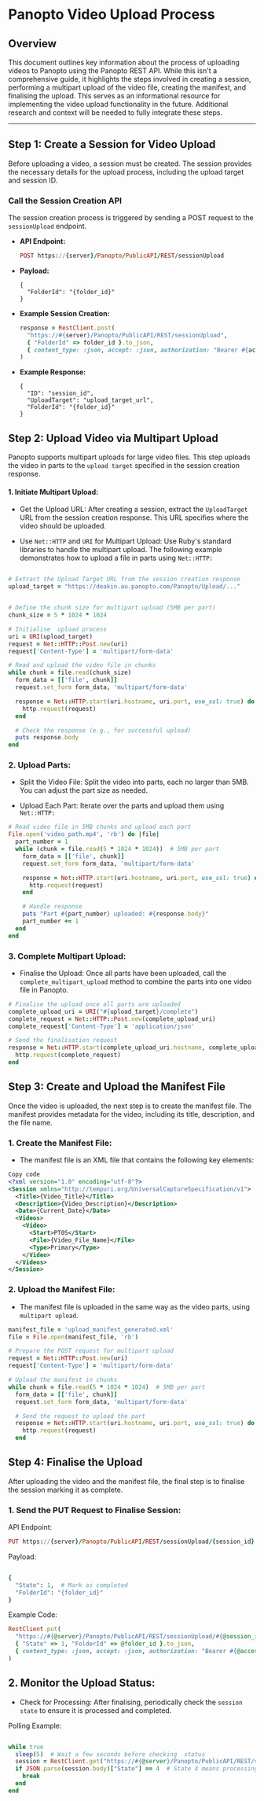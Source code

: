 # Panopto Video Upload Process

## Overview
This document outlines key information about the process of uploading videos to Panopto using the Panopto REST API. While this isn't a comprehensive guide, it highlights the steps involved in creating a session, performing a multipart upload of the video file, creating the manifest, and finalising the upload. This serves as an informational resource for implementing the video upload functionality in the future. Additional research and context will be needed to fully integrate these steps.

---

## Step 1: Create a Session for Video Upload

Before uploading a video, a session must be created. The session provides the necessary details for the upload process, including the upload target and session ID.

###  Call the Session Creation API
The session creation process is triggered by sending a POST request to the `sessionUpload` endpoint.

- **API Endpoint:**
  ```ruby
  POST https://{server}/Panopto/PublicAPI/REST/sessionUpload
  ```
- **Payload:**
  ```http
  {
    "FolderId": "{folder_id}"
  }

  ```
- **Example Session Creation:**
  ```ruby
  response = RestClient.post(
    "https://#{server}/Panopto/PublicAPI/REST/sessionUpload",
    { "FolderId" => folder_id }.to_json,
    { content_type: :json, accept: :json, authorization: "Bearer #{access_token}" }
  )
  ```

- **Example Response:**
  ```http
  {
    "ID": "session_id",
    "UploadTarget": "upload_target_url",
    "FolderId": "{folder_id}"
  }
  ```
## Step 2: Upload Video via Multipart Upload
Panopto supports multipart uploads for large video files. This step uploads the video in parts to the ```upload target``` specified in the session creation response.

#### 1. Initiate Multipart Upload:
- Get the Upload URL: After creating a session, extract the ```UploadTarget``` URL from the session creation response. This URL specifies where the video should be uploaded.

- Use `Net::HTTP` and `URI` for Multipart Upload: Use Ruby's standard libraries to handle the multipart upload. The following example demonstrates how to upload a file in parts using `Net::HTTP:`

```ruby

# Extract the Upload Target URL from the session creation response
upload_target = "https://deakin.au.panopto.com/Panopto/Upload/..."


# Define the chunk size for multipart upload (5MB per part)
chunk_size = 5 * 1024 * 1024

# Initialise  upload process 
uri = URI(upload_target)
request = Net::HTTP::Post.new(uri)
request['Content-Type'] = 'multipart/form-data'

# Read and upload the video file in chunks
while chunk = file.read(chunk_size)
  form_data = [['file', chunk]]
  request.set_form form_data, 'multipart/form-data'

  response = Net::HTTP.start(uri.hostname, uri.port, use_ssl: true) do |http|
    http.request(request)
  end

  # Check the response (e.g., for successful upload)
  puts response.body
end
```
### 2. Upload Parts:
- Split the Video File: Split the video into parts, each no larger than 5MB. You can adjust the part size as needed.

- Upload Each Part: Iterate over the parts and upload them using `Net::HTTP:`

```ruby
# Read video file in 5MB chunks and upload each part
File.open('video_path.mp4', 'rb') do |file|
  part_number = 1
  while (chunk = file.read(5 * 1024 * 1024))  # 5MB per part
    form_data = [['file', chunk]]
    request.set_form form_data, 'multipart/form-data'

    response = Net::HTTP.start(uri.hostname, uri.port, use_ssl: true) do |http|
      http.request(request)
    end

    # Handle response
    puts "Part #{part_number} uploaded: #{response.body}"
    part_number += 1
  end
end
```
### 3. Complete Multipart Upload:
- Finalise the Upload: Once all parts have been uploaded, call the ``complete_multipart_upload`` method to combine the parts into one video file in Panopto.

```ruby
# Finalise the upload once all parts are uploaded
complete_upload_uri = URI("#{upload_target}/complete")
complete_request = Net::HTTP::Post.new(complete_upload_uri)
complete_request['Content-Type'] = 'application/json'

# Send the finalisation request
response = Net::HTTP.start(complete_upload_uri.hostname, complete_upload_uri.port, use_ssl: true) do |http|
  http.request(complete_request)
end
```
## Step 3: Create and Upload the Manifest File
Once the video is uploaded, the next step is to create the manifest file. The manifest provides metadata for the video, including its title, description, and the file name.

### 1. Create the Manifest File:
- The manifest file is an XML file that contains the following key elements:

```xml
Copy code
<?xml version="1.0" encoding="utf-8"?>
<Session xmlns="http://tempuri.org/UniversalCaptureSpecification/v1">
  <Title>{Video_Title}</Title>
  <Description>{Video_Description}</Description>
  <Date>{Current_Date}</Date>
  <Videos>
    <Video>
      <Start>PT0S</Start>
      <File>{Video_File_Name}</File>
      <Type>Primary</Type>
    </Video>
  </Videos>
</Session>
```
### 2. Upload the Manifest File:
- The manifest file is uploaded in the same way as the video parts, using `multipart upload`.

```ruby
manifest_file = 'upload_manifest_generated.xml'
file = File.open(manifest_file, 'rb')

# Prepare the POST request for multipart upload
request = Net::HTTP::Post.new(uri)
request['Content-Type'] = 'multipart/form-data'

# Upload the manifest in chunks
while chunk = file.read(5 * 1024 * 1024)  # 5MB per part
  form_data = [['file', chunk]]
  request.set_form form_data, 'multipart/form-data'

  # Send the request to upload the part
  response = Net::HTTP.start(uri.hostname, uri.port, use_ssl: true) do |http|
    http.request(request)
  end
```
## Step 4: Finalise the Upload
After uploading the video and the manifest file, the final step is to finalise the session marking it as complete.

### 1. Send the PUT Request to Finalise Session:
API Endpoint:

```ruby
PUT https://{server}/Panopto/PublicAPI/REST/sessionUpload/{session_id}
```
Payload:

```ruby

{
  "State": 1,  # Mark as completed
  "FolderId": "{folder_id}"
}
```
Example Code:

```ruby
RestClient.put(
  "https://#{@server}/Panopto/PublicAPI/REST/sessionUpload/#{@session_id}",
  { "State" => 1, "FolderId" => @folder_id }.to_json,
  { content_type: :json, accept: :json, authorization: "Bearer #{@access_token}" }
)
```
## 2. Monitor the Upload Status:
- Check for Processing: After finalising, periodically check the `session state` to ensure it is processed and completed.

Polling Example:

```ruby

while true
  sleep(5)  # Wait a few seconds before checking  status
  session = RestClient.get("https://#{@server}/Panopto/PublicAPI/REST/sessionUpload/#{@session_id}")
  if JSON.parse(session.body)["State"] == 4  # State 4 means processing complete
    break
  end
end
```
